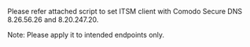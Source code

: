 Please refer attached script to set ITSM client with Comodo Secure DNS 8.26.56.26 and 8.20.247.20.

Note: Please apply it to intended endpoints only.